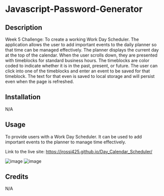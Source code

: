 # Javascript-Password-Generator

## Description

Week 5 Challenge: To create a working Work Day Scheduler. The application allows the user to add important events to the daily planner so that time can be managed effectively. The planner displays the current day at the top of the calendar. When the user scrolls down, they are presented with timeblocks for standard business hours. The timeblocks are color coded to indicate whether it is in the past, present, or future. The user can click into one of the timeblocks and enter an event to be saved for that timeblock. The text for that even is saved to local storage and will persist even when the page is refreshed.

## Installation

N/A

## Usage

To provide users with a Work Day Scheduler. It can be used to add important events to the planner to manage time effectively.

Link to the live site: https://jrossi425.github.io/Day_Calendar_Scheduler/

![image](https://user-images.githubusercontent.com/123151991/221697115-c024181a-c56d-4286-bafc-e8b8560545c1.png)
![image](https://user-images.githubusercontent.com/123151991/221697177-7e747b33-f8e3-408c-8158-97e3fa7a7513.png)


## Credits

N/A

